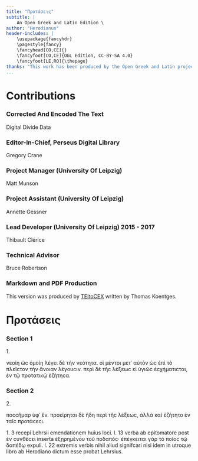 ```yaml
---
title: "Προτάσεις"
subtitle: |
	An Open Greek and Latin Edition \ 
author: "Herodianus"
header-includes: | 
	\usepackage{fancyhdr}
	\pagestyle{fancy}
	\fancyhead[CO,CE]{}
	\fancyfoot[CO,CE]{OGL Edition, CC-BY-SA 4.0}
	\fancyfoot[LE,RO]{\thepage}
thanks: "This work has been produced by the Open Greek and Latin project through the help of volunteers. See contributions for details."
...
```


# Contributions


### Corrected And Encoded The Text

Digital Divide Data  
  
### Editor-In-Chief, Perseus Digital Library

Gregory Crane  
  
### Project Manager (University Of Leipzig)

Matt Munson  
  
### Project Assistant (University Of Leipzig)

Annette Gessner  
  
### Lead Developer (University Of Leipzig) 2015 - 2017

Thibault Clérice  
  
### Technical Advisor

Bruce Robertson  
  
### Markdown and PDF Production

This version was produced by [TEItoCEX](https://github.com/ThomasK81/TEItoCEX) written by Thomas Koentges.

# Προτάσεις

### Section 1

<head>1.</head>
<p>νεοίη ὡϲ ὁμοίη λέγει δὲ τὴν νεότητα. οἱ μέντοι
μετ᾿ αὐτὸν ὡϲ ἐπὶ τὸ πλεῖϲτον τὴν ἄνοιαν λέγουϲιν. περὶ δὲ τῆϲ λέξεωϲ
εἰ ὑγιῶϲ ἐϲχήματιϲται, ἐν τῷ προτατικῷ ἐζήτηϲα.</p>


### Section 2

<head>2.</head>
<p>ποϲϲῆμαρ ὑφ᾿ ἕν. προείρηται δὲ ἤδη περὶ τῆϲ
λέξεωϲ, ἀλλὰ καὶ ἐζήτητο ἐν ταῖϲ προτάϲεϲι.</p>
<note type="footnote">1. 3 recepi Lehrsii emendationem huius loci. l. 13 verba ab epitomatore
post ἐν ϲυνθέϲει inserta ἐξῃρημένου τοῦ ποδαπόϲ· ἐπέγκειται γὰρ τὸ ποῖοϲ τῷ
δαπέδῳ expuli. l. 22 extremis verbis nihil aliud signifcari nisi idem in utroque
libro ab Herodiano dictum esse probat Lehrsius.</note>

